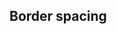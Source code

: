 ## Border spacing


<!-- <values.borderSpacing> -->

<!-- </values.borderSpacing> -->

<!-- <variants.borderSpacing> -->

<!-- </variants.borderSpacing> -->